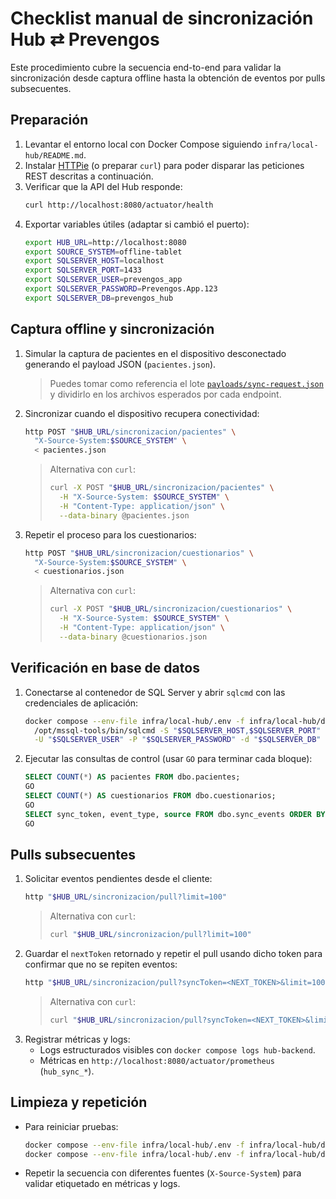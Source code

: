 # Checklist manual de sincronización Hub ⇄ Prevengos

Este procedimiento cubre la secuencia end-to-end para validar la sincronización desde captura offline hasta la obtención de eventos por pulls subsecuentes.

## Preparación

1. Levantar el entorno local con Docker Compose siguiendo `infra/local-hub/README.md`.
2. Instalar [HTTPie](https://httpie.io/) (o preparar `curl`) para poder disparar las peticiones REST descritas a continuación.
3. Verificar que la API del Hub responde:
   ```bash
   curl http://localhost:8080/actuator/health
   ```
4. Exportar variables útiles (adaptar si cambió el puerto):
   ```bash
   export HUB_URL=http://localhost:8080
   export SOURCE_SYSTEM=offline-tablet
   export SQLSERVER_HOST=localhost
   export SQLSERVER_PORT=1433
   export SQLSERVER_USER=prevengos_app
   export SQLSERVER_PASSWORD=Prevengos.App.123
   export SQLSERVER_DB=prevengos_hub
   ```

## Captura offline y sincronización

1. Simular la captura de pacientes en el dispositivo desconectado generando el payload JSON (`pacientes.json`).
   > Puedes tomar como referencia el lote [`payloads/sync-request.json`](../../payloads/sync-request.json)
   > y dividirlo en los archivos esperados por cada endpoint.
2. Sincronizar cuando el dispositivo recupera conectividad:
   ```bash
   http POST "$HUB_URL/sincronizacion/pacientes" \
     "X-Source-System:$SOURCE_SYSTEM" \
     < pacientes.json
   ```
   > Alternativa con `curl`:
   > ```bash
   > curl -X POST "$HUB_URL/sincronizacion/pacientes" \
   >   -H "X-Source-System: $SOURCE_SYSTEM" \
   >   -H "Content-Type: application/json" \
   >   --data-binary @pacientes.json
   > ```
3. Repetir el proceso para los cuestionarios:
   ```bash
   http POST "$HUB_URL/sincronizacion/cuestionarios" \
     "X-Source-System:$SOURCE_SYSTEM" \
     < cuestionarios.json
   ```
   > Alternativa con `curl`:
   > ```bash
   > curl -X POST "$HUB_URL/sincronizacion/cuestionarios" \
   >   -H "X-Source-System: $SOURCE_SYSTEM" \
   >   -H "Content-Type: application/json" \
   >   --data-binary @cuestionarios.json
   > ```

## Verificación en base de datos

1. Conectarse al contenedor de SQL Server y abrir `sqlcmd` con las credenciales de aplicación:
   ```bash
   docker compose --env-file infra/local-hub/.env -f infra/local-hub/docker-compose.yml exec sqlserver \
     /opt/mssql-tools/bin/sqlcmd -S "$SQLSERVER_HOST,$SQLSERVER_PORT" \
     -U "$SQLSERVER_USER" -P "$SQLSERVER_PASSWORD" -d "$SQLSERVER_DB"
   ```
2. Ejecutar las consultas de control (usar `GO` para terminar cada bloque):
   ```sql
   SELECT COUNT(*) AS pacientes FROM dbo.pacientes;
   GO
   SELECT COUNT(*) AS cuestionarios FROM dbo.cuestionarios;
   GO
   SELECT sync_token, event_type, source FROM dbo.sync_events ORDER BY sync_token;
   GO
   ```

## Pulls subsecuentes

1. Solicitar eventos pendientes desde el cliente:
   ```bash
   http "$HUB_URL/sincronizacion/pull?limit=100"
   ```
   > Alternativa con `curl`:
   > ```bash
   > curl "$HUB_URL/sincronizacion/pull?limit=100"
   > ```
2. Guardar el `nextToken` retornado y repetir el pull usando dicho token para confirmar que no se repiten eventos:
   ```bash
   http "$HUB_URL/sincronizacion/pull?syncToken=<NEXT_TOKEN>&limit=100"
   ```
   > Alternativa con `curl`:
   > ```bash
   > curl "$HUB_URL/sincronizacion/pull?syncToken=<NEXT_TOKEN>&limit=100"
   > ```
3. Registrar métricas y logs:
   * Logs estructurados visibles con `docker compose logs hub-backend`.
   * Métricas en `http://localhost:8080/actuator/prometheus` (`hub_sync_*`).

## Limpieza y repetición

* Para reiniciar pruebas:
  ```bash
  docker compose --env-file infra/local-hub/.env -f infra/local-hub/docker-compose.yml down -v
  docker compose --env-file infra/local-hub/.env -f infra/local-hub/docker-compose.yml up --build
  ```
* Repetir la secuencia con diferentes fuentes (`X-Source-System`) para validar etiquetado en métricas y logs.
